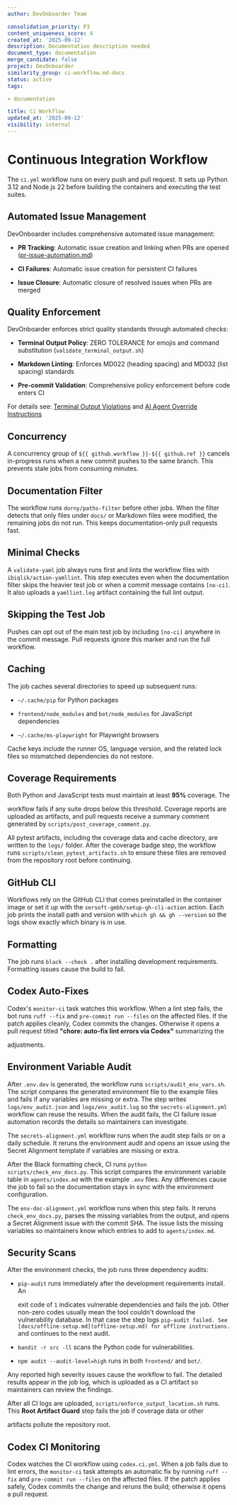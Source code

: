 ```yaml
---
author: DevOnboarder Team

consolidation_priority: P3
content_uniqueness_score: 4
created_at: '2025-09-12'
description: Documentation description needed
document_type: documentation
merge_candidate: false
project: DevOnboarder
similarity_group: ci-workflow.md-docs
status: active
tags:

- documentation

title: Ci Workflow
updated_at: '2025-09-12'
visibility: internal
---
```


# Continuous Integration Workflow

The `ci.yml` workflow runs on every push and pull request. It sets up Python
3.12 and Node.js 22 before building the containers and executing the test
suites.

## Automated Issue Management

DevOnboarder includes comprehensive automated issue management:

- **PR Tracking**: Automatic issue creation and linking when PRs are opened ([pr-issue-automation.md](pr-issue-automation.md))

- **CI Failures**: Automatic issue creation for persistent CI failures

- **Issue Closure**: Automatic closure of resolved issues when PRs are merged

## Quality Enforcement

DevOnboarder enforces strict quality standards through automated checks:

- **Terminal Output Policy**: ZERO TOLERANCE for emojis and command substitution (`validate_terminal_output.sh`)

- **Markdown Linting**: Enforces MD022 (heading spacing) and MD032 (list spacing) standards

- **Pre-commit Validation**: Comprehensive policy enforcement before code enters CI

For details see: [Terminal Output Violations](TERMINAL_OUTPUT_VIOLATIONS.md) and [AI Agent Override Instructions](AI_AGENT_TERMINAL_OVERRIDE.md)

## Concurrency

A concurrency group of `${{ github.workflow }}-${{ github.ref }}` cancels
in-progress runs when a new commit pushes to the same branch. This prevents
stale jobs from consuming minutes.

## Documentation Filter

The workflow runs `dorny/paths-filter` before other jobs. When the filter
detects that only files under `docs/` or Markdown files were modified, the
remaining jobs do not run. This keeps documentation-only pull requests fast.

## Minimal Checks

A `validate-yaml` job always runs first and lints the workflow files with
`ibiqlik/action-yamllint`. This step executes even when the documentation filter
skips the heavier test job or when a commit message contains `[no-ci]`.
It also uploads a `yamllint.log` artifact containing the full lint output.

## Skipping the Test Job

Pushes can opt out of the main test job by including `[no-ci]` anywhere in the
commit message. Pull requests ignore this marker and run the full workflow.

## Caching

The job caches several directories to speed up subsequent runs:

- `~/.cache/pip` for Python packages

- `frontend/node_modules` and `bot/node_modules` for JavaScript dependencies

- `~/.cache/ms-playwright` for Playwright browsers

Cache keys include the runner OS, language version, and the related lock files
so mismatched dependencies do not restore.

## Coverage Requirements

Both Python and JavaScript tests must maintain at least **95%** coverage. The

workflow fails if any suite drops below this threshold. Coverage reports are
uploaded as artifacts, and pull requests receive a summary comment generated by
`scripts/post_coverage_comment.py`.

All pytest artifacts, including the coverage data and cache directory, are
written to the `logs/` folder. After the coverage badge step, the workflow runs
`scripts/clean_pytest_artifacts.sh` to ensure these files are removed from the
repository root before continuing.

## GitHub CLI

Workflows rely on the GitHub CLI that comes preinstalled in the container image
or set it up with the `sersoft-gmbh/setup-gh-cli-action` action. Each job prints
the install path and version with `which gh && gh --version` so the logs show
exactly which binary is in use.

## Formatting

The job runs `black --check .` after installing development requirements. Formatting issues cause the build to fail.

## Codex Auto-Fixes

Codex's `monitor-ci` task watches this workflow. When a lint step fails, the bot
runs `ruff --fix` and `pre-commit run --files` on the affected files. If the
patch applies cleanly, Codex commits the changes. Otherwise it opens a pull
request titled **"chore: auto-fix lint errors via Codex"** summarizing the

adjustments.

## Environment Variable Audit

After `.env.dev` is generated, the workflow runs `scripts/audit_env_vars.sh`.
The script compares the generated environment file to the example files and
fails if any variables are missing or extra. The step writes `logs/env_audit.json`
and `logs/env_audit.log` so the `secrets-alignment.yml` workflow can reuse the results. When the audit
fails, the CI failure issue automation records the details so maintainers can
investigate.

The `secrets-alignment.yml` workflow runs when the audit step fails or on a
daily schedule. It reruns the environment audit and opens an issue using the
Secret Alignment template if variables are missing or extra.

After the Black formatting check, CI runs `python scripts/check_env_docs.py`.
This script compares the environment variable table in `agents/index.md` with
the example `.env` files. Any differences cause the job to fail so the
documentation stays in sync with the environment configuration.

The `env-doc-alignment.yml` workflow runs when this step fails. It reruns
`check_env_docs.py`, parses the missing variables from the output, and opens a
Secret Alignment issue with the commit SHA. The issue lists the missing
variables so maintainers know which entries to add to `agents/index.md`.

## Security Scans

After the environment checks, the job runs three dependency audits:

- `pip-audit` runs immediately after the development requirements install. An

  exit code of `1` indicates vulnerable dependencies and fails the job. Other
  non-zero codes usually mean the tool couldn't download the vulnerability database. In that case the step logs `pip-audit failed. See [docs/offline-setup.md](offline-setup.md) for offline instructions.` and
  continues to the next audit.

- `bandit -r src -ll` scans the Python code for vulnerabilities.

- `npm audit --audit-level=high` runs in both `frontend/` and `bot/`.

Any reported high severity issues cause the workflow to fail. The detailed
results appear in the job log, which is uploaded as a CI artifact so
maintainers can review the findings.

After all CI logs are uploaded, `scripts/enforce_output_location.sh` runs.
This **Root Artifact Guard** step fails the job if coverage data or other

artifacts pollute the repository root.

## Codex CI Monitoring

Codex watches the CI workflow using `codex.ci.yml`. When a job fails due to lint
errors, the `monitor-ci` task attempts an automatic fix by running `ruff --fix`
and `pre-commit run --files` on the affected files. If the patch applies safely,
Codex commits the change and reruns the build; otherwise it opens a pull
request.

